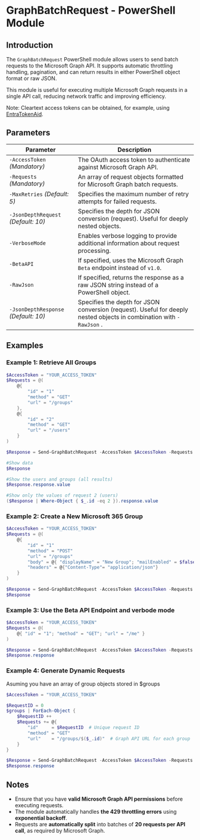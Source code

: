 # GraphBatchRequest - PowerShell Module

## Introduction

The `GraphBatchRequest` PowerShell module allows users to send batch requests to the Microsoft Graph API.
It supports automatic throttling handling, pagination, and can return results in either PowerShell object format or raw JSON.

This module is useful for executing multiple Microsoft Graph requests in a single API call, reducing network traffic and improving efficiency.

Note: Cleartext access tokens can be obtained, for example, using [EntraTokenAid](https://github.com/zh54321/EntraTokenAid).

## Parameters

| Parameter                    | Description                                                                                 |
| ---------------------------- | ------------------------------------------------------------------------------------------- |
| `-AccessToken` *(Mandatory)* | The OAuth access token to authenticate against Microsoft Graph API.                         |
| `-Requests` *(Mandatory)*    | An array of request objects formatted for Microsoft Graph batch requests.                   |
| `-MaxRetries` *(Default: 5)* | Specifies the maximum number of retry attempts for failed requests.                         |
| `-JsonDepthRequest` *(Default: 10)* | Specifies the depth for JSON conversion (request). Useful for deeply nested objects. |
| `-VerboseMode`               | Enables verbose logging to provide additional information about request processing.         |
| `-BetaAPI`                   | If specified, uses the Microsoft Graph `Beta` endpoint instead of `v1.0`.                   |
| `-RawJson`                   | If specified, returns the response as a raw JSON string instead of a PowerShell object.     |
| `-JsonDepthResponse` *(Default: 10)* | Specifies the depth for JSON conversion (request). Useful for deeply nested objects in combination with `-RawJson` .  |

## Examples

### Example 1: **Retrieve All Groups**

```powershell
$AccessToken = "YOUR_ACCESS_TOKEN"
$Requests = @(
    @{ 
        "id" = "1"
        "method" = "GET"
        "url" = "/groups" 
    },
    @{ 
        "id" = "2"
        "method" = "GET"
        "url" = "/users" 
    }
)

$Response = Send-GraphBatchRequest -AccessToken $AccessToken -Requests $Requests

#Show data
$Response

#Show the users and groups (all results)
$Response.response.value

#Show only the values of request 2 (users)
($Response | Where-Object { $_.id -eq 2 }).response.value
```

### Example 2: **Create a New Microsoft 365 Group**

```powershell
$AccessToken = "YOUR_ACCESS_TOKEN"
$Requests = @(
    @{ 
        "id" = "1"
        "method" = "POST"
        "url" = "/groups"
        "body" = @{ "displayName" = "New Group"; "mailEnabled" = $false; "mailNickname" = "whatever"; "securityEnabled" = $true }
        "headers" = @{"Content-Type"= "application/json"} 
    }
)

$Response = Send-GraphBatchRequest -AccessToken $AccessToken -Requests $Requests -RawJson
$Response
```

### Example 3: **Use the Beta API Endpoint and verbode mode**

```powershell
$AccessToken = "YOUR_ACCESS_TOKEN"
$Requests = @(
    @{ "id" = "1"; "method" = "GET"; "url" = "/me" }
)

$Response = Send-GraphBatchRequest -AccessToken $AccessToken -Requests $Requests -BetaAPI -VerboseMode
$Response.response
```

### Example 4: **Generate Dynamic Requests**

Asuming you have an array of group objects stored in $groups
```powershell
$AccessToken = "YOUR_ACCESS_TOKEN"

$RequestID = 0
$groups | ForEach-Object {
    $RequestID ++
    $Requests += @{
        "id"     = $RequestID  # Unique request ID
        "method" = "GET"
        "url"    = "/groups/$($_.id)"  # Graph API URL for each group
    }
}

$Response = Send-GraphBatchRequest -AccessToken $AccessToken -Requests $Requests -VerboseMode
$Response.response
```

## Notes

- Ensure that you have **valid Microsoft Graph API permissions** before executing requests.
- The module automatically handles **the 429 throttling errors** using **exponential backoff**.
- Requests are **automatically split** into batches of **20 requests per API call**, as required by Microsoft Graph.